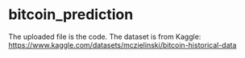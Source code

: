 # bitcoin_prediction
The uploaded file is the code.
The dataset is from Kaggle: https://www.kaggle.com/datasets/mczielinski/bitcoin-historical-data

